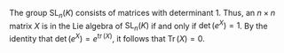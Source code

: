 The group $\mathop{\mathrm{SL}}_n(K)$ consists of matrices with determinant $1$. Thus, an $n\times n$ matrix $X$ is in the Lie algebra of $\mathop{\mathrm{SL}}_n(K)$ if and only if $\det(e^X) = 1$. By the identity that $\det(e^X) = e^{\mathop{\mathrm{tr}}(X)}$, it follows that $\mathop{\mathrm{Tr}}(X)=0$.

